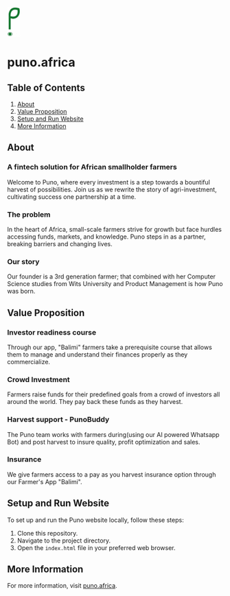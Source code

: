 <div>
  <a href="https://puno.africa">
    <img src="assets/images/puno-loader.png" alt="Logo" width="30" height="70">
  </a>

# puno.africa

## Table of Contents
1. [About](#about)
2. [Value Proposition](#value-proposition)
3. [Setup and Run Website](#setup-and-run-website)
4. [More Information](#more-information)

## About <a name="about"></a>
### A fintech solution for African smallholder farmers
Welcome to Puno, where every investment is a step towards a bountiful harvest of possibilities. Join us as we rewrite the story of agri-investment, cultivating success one partnership at a time.

### The problem
In the heart of Africa, small-scale farmers strive for growth but face hurdles accessing funds, markets, and knowledge. Puno steps in as a partner, breaking barriers and changing lives.

### Our story
Our founder is a 3rd generation farmer; that combined with her Computer Science studies from Wits University and Product Management is how Puno was born.

## Value Proposition <a name="value-proposition"></a>
### Investor readiness course
Through our app, "Balimi" farmers take a prerequisite course that allows them to manage and understand their finances properly as they commercialize.

### Crowd Investment
Farmers raise funds for their predefined goals from a crowd of investors all around the world. They pay back these funds as they harvest.

### Harvest support - PunoBuddy
The Puno team works with farmers during(using our AI powered Whatsapp Bot) and post harvest to insure quality, profit optimization and sales.

### Insurance
We give farmers access to a pay as you harvest insurance option through our Farmer's App "Balimi".

## Setup and Run Website <a name="setup-and-run-website"></a>
To set up and run the Puno website locally, follow these steps:

1. Clone this repository.
2. Navigate to the project directory.
3. Open the `index.html` file in your preferred web browser.

## More Information <a name="more-information"></a>
For more information, visit [puno.africa](https://puno.africa).

